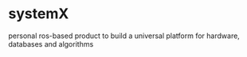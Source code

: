 # systemX
personal ros-based product to build a universal platform for hardware, databases and algorithms
